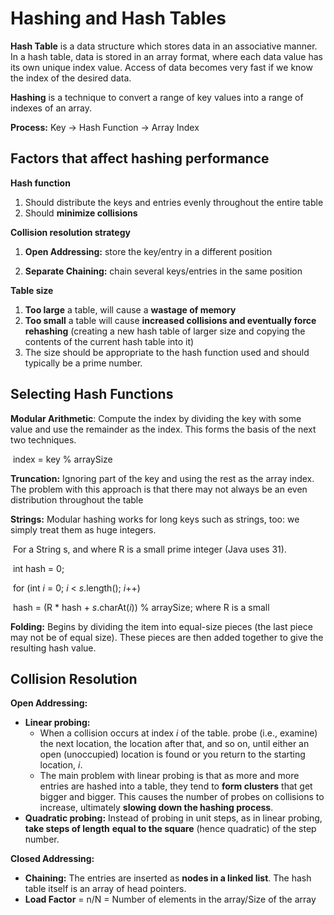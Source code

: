 # Hashing and Hash Tables

**Hash Table** is a data structure which stores data in an associative manner. In a hash table, data is stored in an array format, where each data value has its own unique index value. Access of data becomes very fast if we know the index of the desired data.

**Hashing** is a technique to convert a range of key values into a range of indexes of an array.

**Process:** Key -> Hash Function -> Array Index



## Factors that affect hashing performance

**Hash function** 

1. Should distribute the keys and entries evenly throughout the entire table 
2. Should **minimize collisions** 



**Collision resolution strategy** 

1. **Open Addressing:** store the key/entry in a different position 

1. **Separate Chaining:** chain several keys/entries in the same position 



**Table size** 

1. **Too large** a table, will cause a **wastage of memory** 
2. **Too small** a table will cause **increased collisions and eventually force rehashing** (creating a new hash table of larger size and copying the contents of the current hash table into it) 
3. The size should be appropriate to the hash function used and should typically be a prime number. 



## Selecting Hash Functions

**Modular Arithmetic**: Compute the index by dividing the key with some value and use the remainder as the index. This forms the basis of the next two techniques.

​	index = key % arraySize

**Truncation:** Ignoring part of the key and using the rest as the array index. The problem with this approach is that there may not always be an even distribution throughout the table

**Strings:** Modular hashing works for long keys such as strings, too: we simply treat them as huge integers.

​	For a String s, and where R is a small prime integer (Java uses 31).

​	int hash = 0; 

​	for (int *i* = 0; *i* < *s*.length(); *i*++) 

​	hash = (R * hash + *s*.charAt(*i*)) % arraySize; where R is a small 

**Folding:** Begins by dividing the item into equal-size pieces (the last piece may not be of equal size). These pieces are then added together to give the resulting hash value.



## Collision Resolution

**Open Addressing:**

- **Linear probing:** 
  - When a collision occurs at index *i* of the table. probe (i.e., examine) the next location, the location after that, and so on, until either an open (unoccupied) location is found or you return to the starting location, *i*.
  - The main problem with linear probing is that as more and more entries are hashed into a table, they tend to **form clusters** that get bigger and bigger. This causes the number of probes on collisions to increase, ultimately **slowing down the hashing process**.
- **Quadratic probing:** Instead of probing in unit steps, as in linear probing, **take steps of length**
  **equal to the square** (hence quadratic) of the step number.

**Closed Addressing:**

* **Chaining:** The entries are inserted as **nodes in a linked list**. The hash table itself is an array of head pointers.
* **Load Factor** = n/N = Number of elements in the array/Size of the array